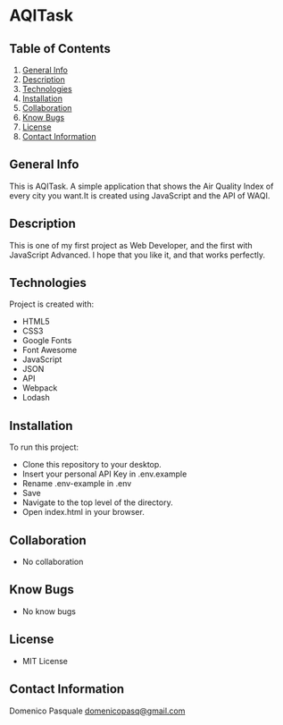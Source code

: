 # AQITask

## Table of Contents
1. [General Info](#general-info)
2. [Description](#description)
3. [Technologies](#technologies)
4. [Installation](#installation)
5. [Collaboration](#collaboration)
6. [Know Bugs](#know_bugs)
7. [License](#license)
8. [Contact Information](#contact_information)

## General Info
This is AQITask.
A simple application that shows the Air Quality Index of every city you want.It is created using JavaScript and the API of WAQI.

## Description
This is one of my first project as Web Developer,
and the first with JavaScript Advanced.
I hope that you like it, and that works perfectly.

## Technologies
Project is created with:
* HTML5
* CSS3
* Google Fonts
* Font Awesome
* JavaScript
* JSON
* API
* Webpack
* Lodash

## Installation
To run this project:
* Clone this repository to your desktop.
* Insert your personal API Key in .env.example
* Rename .env-example in .env
* Save
* Navigate to the top level of the directory.
* Open index.html in your browser.

## Collaboration
* No collaboration

## Know Bugs
* No know bugs

## License
* MIT License

## Contact Information
Domenico Pasquale domenicopasq@gmail.com
